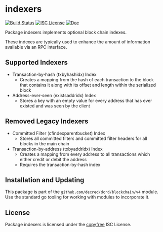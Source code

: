 indexers
========

[![Build Status](https://github.com/decred/dcrd/workflows/Build%20and%20Test/badge.svg)](https://github.com/decred/dcrd/actions)
[![ISC License](https://img.shields.io/badge/license-ISC-blue.svg)](http://copyfree.org)
[![Doc](https://img.shields.io/badge/doc-reference-blue.svg)](https://pkg.go.dev/github.com/decred/dcrd/blockchain/v4/indexers)

Package indexers implements optional block chain indexes.

These indexes are typically used to enhance the amount of information available
via an RPC interface.

## Supported Indexers

- Transaction-by-hash (txbyhashidx) Index
  - Creates a mapping from the hash of each transaction to the block that
    contains it along with its offset and length within the serialized block
- Address-ever-seen (existsaddridx) Index
  - Stores a key with an empty value for every address that has ever existed
    and was seen by the client

## Removed Legacy Indexers

- Committed Filter (cfindexparentbucket) Index
  - Stores all committed filters and committed filter headers for all blocks in
    the main chain
- Transaction-by-address (txbyaddridx) Index
  - Creates a mapping from every address to all transactions which either credit
    or debit the address
  - Requires the transaction-by-hash index

## Installation and Updating

This package is part of the `github.com/decred/dcrd/blockchain/v4` module.  Use
the standard go tooling for working with modules to incorporate it.

## License

Package indexers is licensed under the [copyfree](http://copyfree.org) ISC
License.
